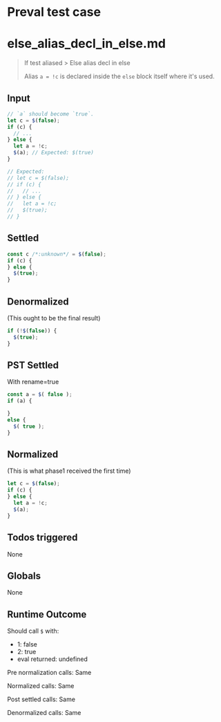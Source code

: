 # Preval test case

# else_alias_decl_in_else.md

> If test aliased > Else alias decl in else
>
> Alias `a = !c` is declared inside the `else` block itself where it's used.

## Input

`````js filename=intro
// `a` should become `true`.
let c = $(false);
if (c) {
  // ...
} else {
  let a = !c;
  $(a); // Expected: $(true)
}

// Expected:
// let c = $(false);
// if (c) {
//   // ...
// } else {
//   let a = !c;
//   $(true);
// }
`````


## Settled


`````js filename=intro
const c /*:unknown*/ = $(false);
if (c) {
} else {
  $(true);
}
`````


## Denormalized
(This ought to be the final result)

`````js filename=intro
if (!$(false)) {
  $(true);
}
`````


## PST Settled
With rename=true

`````js filename=intro
const a = $( false );
if (a) {

}
else {
  $( true );
}
`````


## Normalized
(This is what phase1 received the first time)

`````js filename=intro
let c = $(false);
if (c) {
} else {
  let a = !c;
  $(a);
}
`````


## Todos triggered


None


## Globals


None


## Runtime Outcome


Should call `$` with:
 - 1: false
 - 2: true
 - eval returned: undefined

Pre normalization calls: Same

Normalized calls: Same

Post settled calls: Same

Denormalized calls: Same
